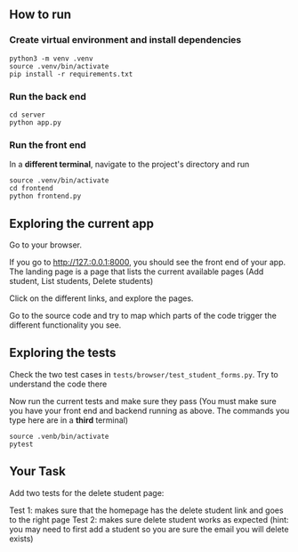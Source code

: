 
## How to run

### Create virtual environment and install dependencies

```
python3 -m venv .venv
source .venv/bin/activate
pip install -r requirements.txt
```

### Run the back end

```
cd server
python app.py
```

### Run the front end

In a **different terminal**, navigate to the project's directory and run

```
source .venv/bin/activate
cd frontend
python frontend.py
```

## Exploring the current app

Go to your browser.

If you go to [http://127.:0.0.1:8000](http://127.:0.0.1:8000), you should see the front end of your app. The landing page is a page that lists the current available pages (Add student, List students, Delete students)

Click on the different links, and explore the pages.

Go to the source code and try to map which parts of the code trigger the different functionality you see.

## Exploring the tests

Check the two test cases in `tests/browser/test_student_forms.py`. Try to understand the code there

Now run the current tests and make sure they pass (You must make sure you have your front end and backend running as above. The commands you type here are in a **third** terminal)

```
source .venb/bin/activate
pytest
```

## Your Task

Add two tests for the delete student page:

Test 1: makes sure that the homepage has the delete student link and goes to the right page
Test 2: makes sure delete student works as expected (hint: you may need to first add a student so you are sure the email you will delete exists)
